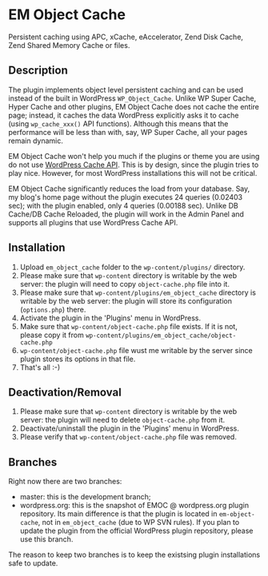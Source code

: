 # EM Object Cache

Persistent caching using APC, xCache, eAccelerator, Zend Disk Cache, Zend Shared Memory Cache or files.

## Description

The plugin implements object level persistent caching and can be used instead of the built in WordPress `WP_Object_Cache`.
Unlike WP Super Cache, Hyper Cache and other plugins, EM Object Cache does not cache the entire page; instead, it caches the data WordPress explicitly asks it to cache (using `wp_cache_xxx()` API functions).
Although this means that the performance will be less than with, say, WP Super Cache, all your pages remain dynamic.

EM Object Cache won't help you much if the plugins or theme you are using do not use [WordPress Cache API](http://codex.wordpress.org/Class_Reference/WP_Object_Cache).
This is by design, since the plugin tries to play nice. However, for most WordPress installations this will not be critical.

EM Object Cache significantly reduces the load from your database. Say, my blog's home page without the plugin
executes 24 queries (0.02403 sec); with the plugin enabled, only 4 queries (0.00188 sec).
Unlike DB Cache/DB Cache Reloaded, the plugin will work in the Admin Panel and supports all plugins that use WordPress Cache API.

## Installation

  1. Upload `em_object_cache` folder to the `wp-content/plugins/` directory.
  2. Please make sure that `wp-content` directory is writable by the web server: the plugin will need to copy `object-cache.php` file into it.
  3. Please make sure that `wp-content/plugins/em_object_cache` directory is writable by the web server: the plugin will store its configuration (`options.php`) there.
  4. Activate the plugin in the 'Plugins' menu in WordPress.
  5. Make sure that `wp-content/object-cache.php` file exists. If it is not, please copy it from `wp-content/plugins/em_object_cache/object-cache.php`
  6. `wp-content/object-cache.php` file wust me writable by the server since plugin stores its options in that file.
  7. That's all :-)

## Deactivation/Removal

  1. Please make sure that `wp-content` directory is writable by the web server: the plugin will need to delete `object-cache.php` from it.
  2. Deactivate/uninstall the plugin in the 'Plugins' menu in WordPress.
  3. Please verify that `wp-content/object-cache.php` file was removed.

## Branches

Right now there are two branches:
  * master: this is the development branch;
  * wordpress.org: this is the snapshot of EMOC @ wordpress.org plugin repository. Its main difference is that the plugin is located in `em-object-cache`,
    not in `em_object_cache` (due to WP SVN rules). If you plan to update the plugin from the official WordPress plugin repository, please use this branch.

The reason to keep two branches is to keep the existsing plugin installations safe to update.
